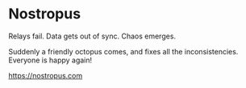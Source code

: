 # Nostropus

Relays fail. Data gets out of sync. Chaos emerges.

Suddenly a friendly octopus comes, and fixes all the inconsistencies. Everyone is happy again!

https://nostropus.com
